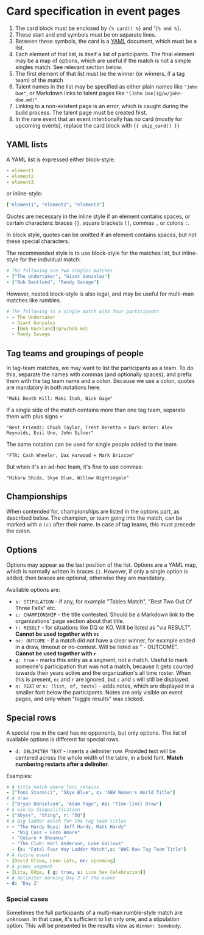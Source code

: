 # Card specification in event pages

1. The card block must be enclosed by `{% card() %}` and '`{% end %}`.
2. These start and end symbols must be on separate lines.
3. Between these symbols, the card is a [YAML](https://yaml.org) document, which must be a list.
4. Each element of that list, is itself a list of participants. The final element may be a map of options, which are useful if the match is not a simple singles match. See relevant section below.
5. The first element of that list must be the winner (or winners, if a tag team) of the match
6. Talent names in the list may be specified as either plain names like `"John Doe"`, or Markdown links to talent pages like `"[John Doe](@/w/john-doe.md)"`.
7. Linking to a non-existent page is an error, which is caught during the build process. The talent page must be created first.
8. In the rare event that an event intentionally has no card (mostly for upcoming events), replace the card block with `{{ skip_card() }}`

## YAML lists

A YAML list is expressed either block-style:

```yaml
- element1
- element2
- element3
```

or inline-style:

```yaml
["element1", "element2", "element3"]
```

Quotes are necessary in the inline style if an element contains spaces, or certain characters: braces `{}`, square brackets `[]`, commas `,` or colons `:`.

In block style, quotes can be omitted if an element contains spaces, but not these special characters.

The recommended style is to use block-style for the matches list, but inline-style for the individual match:

```yaml
# The following are two singles matches
- ["The Undertaker", "Giant Gonzalez"]
- ["Bob Backlund", "Randy Savage"]
```

However, nested block-style is also legal, and may be useful for multi-man matches like rumbles.

```yaml
# The following is a single match with four participants
- - The Undertaker
  - Giant Gonzalez
  - [Bob Backlund](@/w/bob.md)
  - Randy Savage
```

## Tag teams and groupings of people

In tag-team matches, we may want to list the participants as a team. To do this, separate the names with commas (and optionally spaces), and prefix them with the tag team name and a colon. Because we use a colon, quotes are mandatory in both notations here.

```
"Maki Death Kill: Maki Itoh, Nick Gage"
```

If a single side of the match contains more than one tag team, separate them with plus signs `+`:

```
"Best Friends: Chuck Taylor, Trent Beretta + Dark Order: Alex Reynolds, Evil Uno, John Silver"
```

The same notation can be used for single people added to the team

```
"FTR: Cash Wheeler, Dax Harwood + Mark Briscoe"
```

But when it's an ad-hoc team, it's fine to use commas:

```
"Hikaru Shida, Skye Blue, Willow Nightingale"
```

## Championships

When contended for, championships are listed in the options part, as described below. The champion, or team going into the match, can be marked with a `(c)` after their name. In case of tag teams, this must precede the colon.

## Options

Options may appear as the last position of the list. Options are a YAML map, which is normally written in braces `{}`. However, if only a single option is added, then braces are optional, otherwise they are mandatory.

Available options are:

- `s: STIPULATION` - if any, for example "Tables Match", "Best Two Out Of Three Falls" etc.
- `c: CHAMPIONSHIP` - the title contested. Should be a Markdown link to the organizations' page section about that title.
- `r: RESULT` - for situations like DQ or KO. Will be listed as "via RESULT". **Cannot be used together with `nc`**
- `nc: OUTCOME` - if a match did not have a clear winner, for example ended in a draw, timeout or no-contest. Will be listed as " - OUTCOME". **Cannot be used together with `r`**
- `g: true` - marks this entry as a se`g`ment, not a match. Useful to mark someone's participation that was not a match, because it gets counted towards their years active and the organization's all time roster. When this is present, `nc` and `r` are ignored, but `c` and `s` will still be displayed.
- `n: TEXT` or `n: [list, of, texts]` - adds notes, which are displayed in a smaller font below the participants. Notes are only visible on event pages, and only when "toggle results" was clicked.

## Special rows

A special row in the card has no opponents, but only options. The list of available options is different for special rows.

- `d: DELIMITER TEXT` - inserts a `d`elimiter row. Provided text will be centered across the whole width of the table, in a bold font. **Match numbering restarts after a delimiter.**

Examples:

```yaml
# A title match where Toni retains
- ["Toni Storm(c)", "Skye Blue", c: "AEW Women's World Title"]
# A draw
- ["Bryan Danielson", "Adam Page", nc: "Time-limit Draw"]
# A win by disqualification
- ["Abyss", "Sting", r: "DQ"]
# A big ladder match for the tag team titles
- - "The Hardy Boyz: Jeff Hardy, Matt Hardy"
  - "Big Cass + Enzo Amore"
  - "Cesaro + Sheamus"
  - "The Club: Karl Anderson, Luke Gallows"
  - {s: "Fatal Four Way Ladder Match",c: "WWE Raw Tag Team Title"}
# A future event
- [David Oliwa, Leon Lato, nc: upcoming]
# A promo segment
- [Lita, Edge, { g: true, s: Live Sex Celebration}]
# A delimiter marking Day 2 of the event
- d: 'Day 2'
```

### Special cases

Sometimes the full participants of a multi-man rumble-style match are unknown. In that case, it's sufficient to list only one, and a stipulation option. This will be presented in the results view as `Winner: Somebody`.
